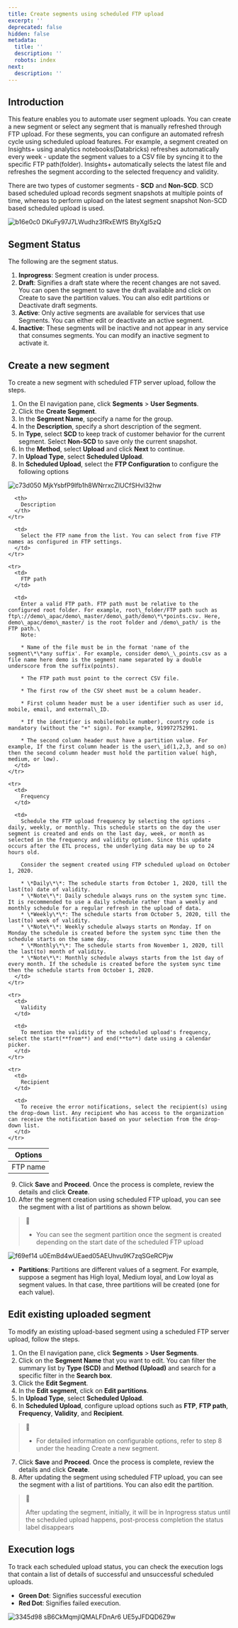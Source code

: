 ```yaml
---
title: Create segments using scheduled FTP upload
excerpt: ''
deprecated: false
hidden: false
metadata:
  title: ''
  description: ''
  robots: index
next:
  description: ''
---
```

## Introduction

This feature enables you to automate user segment uploads. You can create a new segment or select any segment that is manually refreshed through FTP upload. For these segments, you can configure an automated refresh cycle using scheduled upload features. For example, a segment created on Insights+ using analytics notebooks(Databricks) refreshes automatically every week - update the segment values to a CSV file by syncing it to the specific FTP path(folder). Insights+ automatically selects the latest file and refreshes the segment according to the selected frequency and validity. 

There are two types of customer segments - **SCD** and **Non-SCD**. SCD based scheduled upload records segment snapshots at multiple points of time, whereas to perform upload on the latest segment snapshot Non-SCD based scheduled upload is used.

![b16e0c0  DKuFy97J7LWudhz3fRxEWfS BtyXgI5zQ](https://files.readme.io/b16e0c0--DKuFy97J7LWudhz3fRxEWfS-BtyXgI5zQ.png)

## Segment Status

The following are the segment status.

1. **Inprogress**: Segment creation is under process.
2. **Draft**: Signifies a draft state where the recent changes are not saved. You can open the segment to save the draft available and click on Create to save the partition values. You can also edit partitions or Deactivate draft segments.
3. **Active**: Only active segments are available for services that use Segments. You can either edit or deactivate an active segment.
4. **Inactive**: These segments will be inactive and not appear in any service that consumes segments. You can modify an inactive segment to activate it.

## Create a new segment

To create a new segment with scheduled FTP server upload, follow the steps.

1. On the EI navigation pane, click **Segments** > **User Segments**.
2. Click the **Create Segment**.
3. In the **Segment Name**, specify a name for the group.
4. In the **Description**, specify a short description of the segment.
5. In **Type**, select **SCD** to keep track of customer behavior for the current segment. Select **Non-SCD** to save only the current snapshot.
6. In the **Method**, select **Upload** and click **Next** to continue.
7. In **Upload Type**, select **Scheduled Upload**.
8. In **Scheduled Upload**, select the **FTP Configuration** to configure the following options

![c73d050 MjkYsbfP9lfb1h8WNrrxcZIUCfSHvl32hw](https://files.readme.io/c73d050-MjkYsbfP9lfb1h8WNrrxcZIUCfSHvl32hw.png)

<Table align={["left","left"]}>
  <thead>
    <tr>
      <th>
        Options
      </th>

      <th>
        Description
      </th>
    </tr>
  </thead>

  <tbody>
    <tr>
      <td>
        FTP name
      </td>

      <td>
        Select the FTP name from the list. You can select from five FTP names as configured in FTP settings.
      </td>
    </tr>

    <tr>
      <td>
        FTP path
      </td>

      <td>
        Enter a valid FTP path. FTP path must be relative to the configured root folder. For example, root\_folder/FTP path such as ftp\://demo\_apac/demo\_master/demo\_path/demo\*\*points.csv. Here, demo\_apac/demo\_master/ is the root folder and /demo\_path/ is the FTP path.\
        Note:  

        * Name of the file must be in the format 'name of the segment\*\*any suffix'. For example, consider demo\_\_points.csv as a file name here demo is the segment name separated by a double underscore from the suffix(points).

        * The FTP path must point to the correct CSV file.

        * The first row of the CSV sheet must be a column header.

        * First column header must be a user identifier such as user id, mobile, email, and external\_ID.

        * If the identifier is mobile(mobile number), country code is mandatory (without the "+" sign). For example, 919972752991.

        * The second column header must have a partition value. For example, If the first column header is the user\_id(1,2,3, and so on) then the second column header must hold the partition value( high, medium, or low).
      </td>
    </tr>

    <tr>
      <td>
        Frequency
      </td>

      <td>
        Schedule the FTP upload frequency by selecting the options - daily, weekly, or monthly. This schedule starts on the day the user segment is created and ends on the last day, week, or month as selected in the frequency and validity option. Since this update occurs after the ETL process, the underlying data may be up to 24 hours old.  

        Consider the segment created using FTP scheduled upload on October 1, 2020.    

        * \*Daily\*\*: The schedule starts from October 1, 2020, till the last(to) date of validity.  
        * \*Note\*\*: Daily schedule always runs on the system sync time. It is recommended to use a daily schedule rather than a weekly and monthly schedule for a regular refresh in the upload of data.  
        * \*Weekly\*\*: The schedule starts from October 5, 2020, till the last(to) week of validity.  
        * \*Note\*\*: Weekly schedule always starts on Monday. If on Monday the schedule is created before the system sync time then the schedule starts on the same day.  
        * \*Monthly\*\*: The schedule starts from November 1, 2020, till the last(to) month of validity.  
        * \*Note\*\*: Monthly schedule always starts from the 1st day of every month. If the schedule is created before the system sync time then the schedule starts from October 1, 2020. 
      </td>
    </tr>

    <tr>
      <td>
        Validity
      </td>

      <td>
        To mention the validity of the scheduled upload's frequency, select the start(**from**) and end(**to**) date using a calendar picker.
      </td>
    </tr>

    <tr>
      <td>
        Recipient
      </td>

      <td>
        To receive the error notifications, select the recipient(s) using the drop-down list. Any recipient who has access to the organization can receive the notification based on your selection from the drop-down list.
      </td>
    </tr>
  </tbody>
</Table>

9. Click **Save** and **Proceed**. Once the process is complete, review the details and click **Create**.
10. After the segment creation using scheduled FTP upload, you can see the segment with a list of partitions as shown below.

> 📘
>
> * You can see the segment partition once the segment is created depending on the start date of the scheduled FTP upload

![f69ef14 u0EmBd4wUEaed05AEUhvu9K7zqSGeRCPjw](https://files.readme.io/f69ef14-u0EmBd4wUEaed05AEUhvu9K7zqSGeRCPjw.png)

* **Partitions**: Partitions are different values of a segment. For example, suppose a segment has High loyal, Medium loyal, and Low loyal as segment values. In that case, three partitions will be created (one for each value).

## Edit existing uploaded segment

To modify an existing upload-based segment using a scheduled FTP server upload, follow the steps. 

1. On the EI navigation pane, click **Segments** > **User Segments**.
2. Click on the **Segment Name** that you want to edit. You can filter the summary list by **Type (SCD)** and **Method (Upload)** and search for a specific filter in the **Search box**.
3. Click the **Edit Segment**. 
4. In the **Edit segment**, click on **Edit partitions**.
5. In **Upload Type**, select **Scheduled Upload**. 
6. In **Scheduled Upload**, configure upload options such as **FTP**, **FTP path**, **Frequency**, **Validity**, and **Recipient**.

> 📘
>
> * For detailed information on configurable options, refer to step 8 under the heading Create a new segment.

7. Click **Save** and **Proceed**. Once the process is complete, review the details and click **Create**.
8. After updating the segment using scheduled FTP upload, you can see the segment with a list of partitions. You can also edit the partition.

> 📘
>
> After updating the segment, initially, it will be in Inprogress status until the scheduled upload happens, post-process completion the status label disappears

## Execution logs

To track each scheduled upload status, you can check the execution logs that contain a list of details of successful and unsuccessful scheduled uploads. 

* **Green Dot**: Signifies successful execution
* **Red Dot**: Signifies failed execution. 

![3345d98 sB6CkMqmjlQMALFDnAr6 UE5yJFDQD6Z9w](https://files.readme.io/3345d98-sB6CkMqmjlQMALFDnAr6_UE5yJFDQD6Z9w.png)
